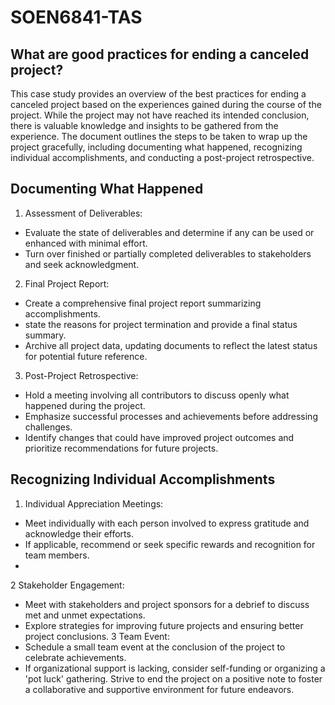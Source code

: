 # SOEN6841-TAS
## What are good practices for ending a canceled project?
This case study provides an overview of the best practices for ending a canceled project based on the experiences gained during the course of the project. While the project may not have reached its intended conclusion, there is valuable knowledge and insights to be gathered from the experience. The document outlines the steps to be taken to wrap up the project gracefully, including documenting what happened, recognizing individual accomplishments, and conducting a post-project retrospective.

## Documenting What Happened
1. Assessment of Deliverables:

* Evaluate the state of deliverables and determine if any can be used or enhanced with minimal effort.
* Turn over finished or partially completed deliverables to stakeholders and seek acknowledgment.

2. Final Project Report:

* Create a comprehensive final project report summarizing accomplishments.
* state the reasons for project termination and provide a final status summary.
* Archive all project data, updating documents to reflect the latest status for potential future reference.

3. Post-Project Retrospective:

* Hold a meeting involving all contributors to discuss openly what happened during the project.
* Emphasize successful processes and achievements before addressing challenges.
* Identify changes that could have improved project outcomes and prioritize recommendations for future projects.

## Recognizing Individual Accomplishments
1. Individual Appreciation Meetings:

* Meet individually with each person involved to express gratitude and acknowledge their efforts.
* If applicable, recommend or seek specific rewards and recognition for team members.
* 
2 Stakeholder Engagement:
* Meet with stakeholders and project sponsors for a debrief to discuss met and unmet expectations.
* Explore strategies for improving future projects and ensuring better project conclusions.
3 Team Event:
* Schedule a small team event at the conclusion of the project to celebrate achievements.
* If organizational support is lacking, consider self-funding or organizing a 'pot luck' gathering.
Strive to end the project on a positive note to foster a collaborative and supportive environment for future endeavors.
